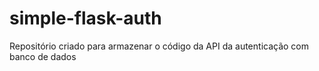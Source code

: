 # simple-flask-auth

Repositório criado para armazenar o código da API da autenticação com banco de dados